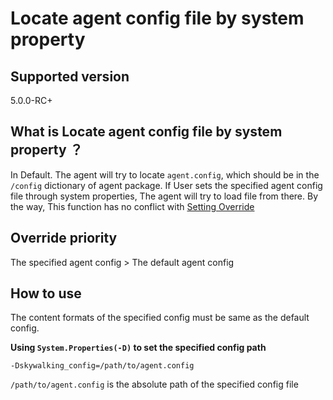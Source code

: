 # Locate agent config file by system property

## Supported version

5.0.0-RC+

## What is Locate agent config file by system property ？
In Default. The agent will try to locate `agent.config`, which should be in the `/config` dictionary of agent package.
If User sets the specified agent config file through system properties, The agent will try to load file from there.
By the way, This function has no conflict with [Setting Override](Setting-override.md)

## Override priority
The specified agent config > The default agent config
 
## How to use

The content formats of the specified config must be same as the default config. 


**Using `System.Properties(-D)` to set the specified config path**
 
 ```
 -Dskywalking_config=/path/to/agent.config
 ```
 `/path/to/agent.config`  is the absolute path of the specified config file
 


  
